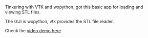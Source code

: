 
Tinkering with VTK and wxpython, got this basic app for loading and viewing STL files. 

The GUI is wxpython, vtk provides the STL file reader.

Check the [video demo here](http://sukhbinder.wordpress.com/2014/01/29/from-this-to-that-stl-viewer-app-update/)

